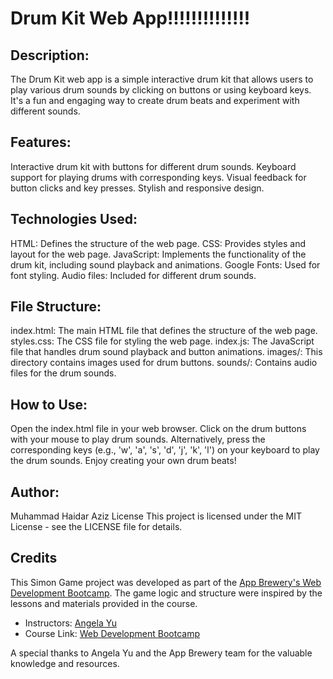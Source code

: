
# Drum Kit Web App!!!!!!!!!!!!!!

## Description:
The Drum Kit web app is a simple interactive drum kit that allows users to play various drum sounds by clicking on buttons or using keyboard keys. It's a fun and engaging way to create drum beats and experiment with different sounds.

## Features:
Interactive drum kit with buttons for different drum sounds.
Keyboard support for playing drums with corresponding keys.
Visual feedback for button clicks and key presses.
Stylish and responsive design.

## Technologies Used:
HTML: Defines the structure of the web page.
CSS: Provides styles and layout for the web page.
JavaScript: Implements the functionality of the drum kit, including sound playback and animations.
Google Fonts: Used for font styling.
Audio files: Included for different drum sounds.

## File Structure:
index.html: The main HTML file that defines the structure of the web page.
styles.css: The CSS file for styling the web page.
index.js: The JavaScript file that handles drum sound playback and button animations.
images/: This directory contains images used for drum buttons.
sounds/: Contains audio files for the drum sounds.

## How to Use:
Open the index.html file in your web browser.
Click on the drum buttons with your mouse to play drum sounds.
Alternatively, press the corresponding keys (e.g., 'w', 'a', 's', 'd', 'j', 'k', 'l') on your keyboard to play the drum sounds.
Enjoy creating your own drum beats!

## Author:
Muhammad Haidar Aziz
License
This project is licensed under the MIT License - see the LICENSE file for details.

## Credits

This Simon Game project was developed as part of the [App Brewery's Web Development Bootcamp](https://www.appbrewery.co/). The game logic and structure were inspired by the lessons and materials provided in the course.

- Instructors: [Angela Yu](https://www.appbrewery.co/team)
- Course Link: [Web Development Bootcamp](https://www.appbrewery.co/courses/web-development-bootcamp)

A special thanks to Angela Yu and the App Brewery team for the valuable knowledge and resources.

